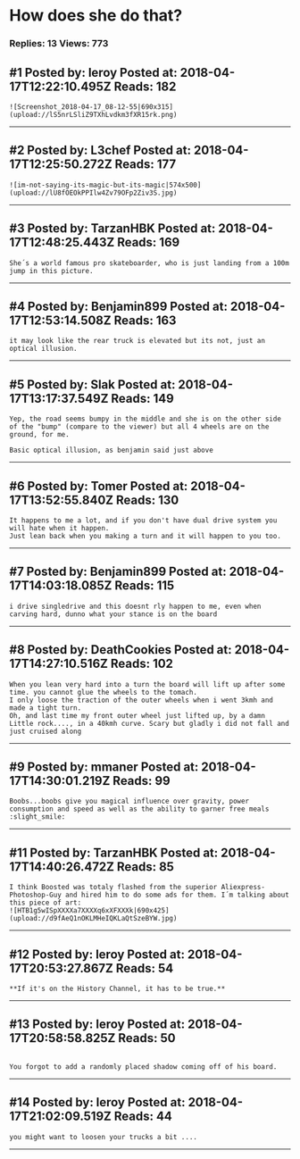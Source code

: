 # How does she do that?

### Replies: 13 Views: 773

## \#1 Posted by: leroy Posted at: 2018-04-17T12:22:10.495Z Reads: 182

```
![Screenshot_2018-04-17_08-12-55|690x315](upload://lS5nrLSliZ9TXhLvdkm3fXR15rk.png)
```

---
## \#2 Posted by: L3chef Posted at: 2018-04-17T12:25:50.272Z Reads: 177

```
![im-not-saying-its-magic-but-its-magic|574x500](upload://lU8fOEOkPPIlw4Zv79OFp2Ziv3S.jpg)
```

---
## \#3 Posted by: TarzanHBK Posted at: 2018-04-17T12:48:25.443Z Reads: 169

```
She´s a world famous pro skateboarder, who is just landing from a 100m jump in this picture.
```

---
## \#4 Posted by: Benjamin899 Posted at: 2018-04-17T12:53:14.508Z Reads: 163

```
it may look like the rear truck is elevated but its not, just an optical illusion.
```

---
## \#5 Posted by: Slak Posted at: 2018-04-17T13:17:37.549Z Reads: 149

```
Yep, the road seems bumpy in the middle and she is on the other side of the "bump" (compare to the viewer) but all 4 wheels are on the ground, for me.

Basic optical illusion, as benjamin said just above
```

---
## \#6 Posted by: Tomer Posted at: 2018-04-17T13:52:55.840Z Reads: 130

```
It happens to me a lot, and if you don't have dual drive system you will hate when it happen.
Just lean back when you making a turn and it will happen to you too.
```

---
## \#7 Posted by: Benjamin899 Posted at: 2018-04-17T14:03:18.085Z Reads: 115

```
i drive singledrive and this doesnt rly happen to me, even when carving hard, dunno what your stance is on the board
```

---
## \#8 Posted by: DeathCookies Posted at: 2018-04-17T14:27:10.516Z Reads: 102

```
When you lean very hard into a turn the board will lift up after some time. you cannot glue the wheels to the tomach. 
I only loose the traction of the outer wheels when i went 3kmh and made a tight turn.
Oh, and last time my front outer wheel just lifted up, by a damn Little rock...., in a 40kmh curve. Scary but gladly i did not fall and just cruised along
```

---
## \#9 Posted by: mmaner Posted at: 2018-04-17T14:30:01.219Z Reads: 99

```
Boobs...boobs give you magical influence over gravity, power consumption and speed as well as the ability to garner free meals :slight_smile:
```

---
## \#11 Posted by: TarzanHBK Posted at: 2018-04-17T14:40:26.472Z Reads: 85

```
I think Boosted was totaly flashed from the superior Aliexpress-Photoshop-Guy and hired him to do some ads for them. I´m talking about this piece of art:
![HTB1g5wISpXXXXa7XXXXq6xXFXXXk|690x425](upload://d9fAeQ1nOKLMHeIQKLaQtSzeBYW.jpg)
```

---
## \#12 Posted by: leroy Posted at: 2018-04-17T20:53:27.867Z Reads: 54

```
**If it's on the History Channel, it has to be true.**
```

---
## \#13 Posted by: leroy Posted at: 2018-04-17T20:58:58.825Z Reads: 50

```

You forgot to add a randomly placed shadow coming off of his board.
```

---
## \#14 Posted by: leroy Posted at: 2018-04-17T21:02:09.519Z Reads: 44

```
you might want to loosen your trucks a bit ....
```

---
